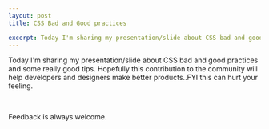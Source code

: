 ```yaml
---
layout: post
title: CSS Bad and Good practices

excerpt: Today I'm sharing my presentation/slide about CSS bad and good practices and some really good tips. Hopefully this contribution to the community will help developers and designers make better products..FYI this can hurt your feeling.
---
```


Today I'm sharing my presentation/slide about CSS bad and good practices and some really good tips. Hopefully this contribution to the community will help developers and designers make better products..FYI this can hurt your feeling.

<script async class="speakerdeck-embed" data-id="ac560a10247001311e28167841e016d4" data-ratio="1.33333333333333" src="//speakerdeck.com/assets/embed.js"></script>

<br>

Feedback is always welcome.